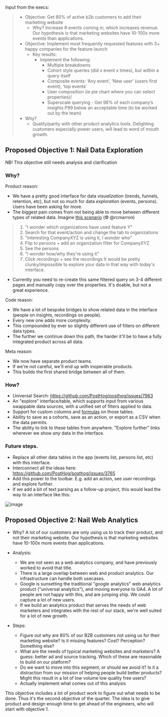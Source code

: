 Input from the execs:

> - Objective: Get 80% of active b2b customers to add their marketing website
>   - Why? Increase # events coming in, which increases revenue. Our hypothesis is that marketing websites have 10-100x more events than applications.
> - Objective: Implement most frequently requested features with 3+ happy companies for the feature launch
>   - Key results:
>     - Implement the following:
>       - Multiple breakdowns
>       - Cohort style queries (did x event x times), but within a query itself
>       - Composite events: ‘Any event’, ‘New user’ (users first event), ‘top events’
>       - User composition (ie pie chart where you can select properties)/
>       - Superscale querying - Get 98% of each company’s insights P99 below an acceptable time (to be worked out by the team)
> - Why?
>   - Quality/parity with other product analytics tools. Delighting customers especially power users, will lead to word of mouth growth.



## Proposed Objective 1: Nail Data Exploration

NB! This objective still needs analysis and clarification

### Why?

Product reason:

- We have a pretty good interface for data *visualization* (trends, funnels, retention, etc), but not so much for data 
  *exploration* (events, persons). Users have been asking for more.
- The biggest pain comes from not being able to move between different types of related data. Imagine [this scenario](https://github.com/PostHog/posthog/issues/7963#issuecomment-1010235411) (© @rcmarron)
> 1) "I wonder which organizations have used feature Y"
> 2) Search for that event/action and change the tab to organizations
> 3) "Interesting CompanyXYZ is using it, I wonder who"
> 4) Flip to persons + add an organization filter for CompanyXYZ
> 5) See the persons
> 6) "I wonder how/why they're using it"
> 7) Click recordings + see the recordings
> It would be pretty clunky/impossible to explore your data in that way with today's interface. 
- Currently you need to re-create this same filtered query on 3-4 different pages and manually copy over the properties. 
  It's doable, but not a great experience. 

Code reason:
- We have a lot of bespoke bridges to show related data in the interface (people on insights, recordings on people).
- Every new one adds more complexity. 
- This compounded by ever so slightly different use of filters on different data types.
- The further we continue down this path, the harder it'll be to have a fully integrated product across all data.

Meta reason:
- We now have separate product teams. 
- If we're not careful, we'll end up with inoperable products. 
- This builds the first shared bridge between all of them.

### How?
- Universal Search: https://github.com/PostHog/posthog/issues/7963
- An "explore" interface/table, which supports input from various swappable data sources, with a unified set of filters applied to data.
- Support for custom columns and [formulas](https://github.com/PostHog/posthog/issues/11913) on those tables.
- Ability to save as a cohorts, save as an action, or export as a CSV when the data permits.
- The ability to link to these tables from anywhere. "Explore further" links wherever we show *any* data in the interface.

### Future steps.
- Replace all other data tables in the app (events list, persons list, etc) with this interface.
- Interconnect all the ideas here: https://github.com/PostHog/posthog/issues/3765
- Add this power to the toolbar. E.g. add an action, see user recordings and explore further.
- If we add a bit of text parsing as a follow-up project, this would lead the way to an interface like this:

![image](https://user-images.githubusercontent.com/53387/191732592-569aa93e-7757-4f09-a109-3f7eb5eff2b7.png)

## Proposed Objective 2: Nail Web Analytics
- Why? A lot of our customers are only using us to track their product, and not their marketing website.
  Our hypothesis is that marketing websites have 10-100x more events than applications.

- Analysis:
  - We are not seen as a web analytics company, and have previously worked to avoid that title.
  - There is a large overlap between web and product analytics. Our infrastructure can handle both usecases.
  - Google is sunsetting the traditional "google analytics" web analytics product ("universal analytics"), and moving
    everyone to GA4. A lot of people are not happy with this, and are jumping ship. We could capture a lot of new users.
  - If we build an analytics product that serves the needs of web marketers and integrates with the rest of our stack,
    we're well suited for a lot of new growth.

- Steps:
  - Figure out why are 80% of our B2B customers not using us for their marketing website?
    Is it missing features? Cost? Perception? Something else?
  - What are the needs of typical marketing websites and marketers? A guess: better ad and source tracking.
    Which of these are reasonable to build on our platform?
  - Do we want to move into this segment, or should we avoid it? Is it a distraction from our mission of helping people
    build better products? Might this result in a lot of low volume low quality free users?
  - Actually implement what comes out of this analysis

This objective includes a lot of product work to figure out what needs to be done. Thus it's the second objective
of the quarter. The idea is to give product and design enough time to get ahead of the engineers, who will start with
objective 1.


